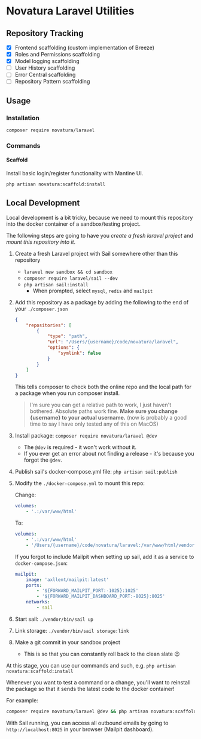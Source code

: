 # Novatura Laravel Utilities

## Repository Tracking

- [x] Frontend scaffolding (custom implementation of Breeze)
- [x] Roles and Permissions scaffolding
- [x] Model logging scaffolding
- [ ] User History scaffolding
- [ ] Error Central scaffolding
- [ ] Repository Pattern scaffolding

## Usage

### Installation

```bash
composer require novatura/laravel
```

### Commands

#### Scaffold

Install basic login/register functionality with Mantine UI.

```bash
php artisan novatura:scaffold:install
```

## Local Development

Local development is a bit tricky, because we need to mount this repository into the docker container of a sandbox/testing project.

The following steps are going to have you *create a fresh laravel project* and *mount this repository into it*.

1. Create a fresh Laravel project with Sail somewhere other than this repository
   - `laravel new sandbox && cd sandbox`
   - `composer require laravel/sail --dev`
   - `php artisan sail:install`
      - When prompted, select `mysql`, `redis` and `mailpit`

2. Add this repository as a package by adding the following to the end of your `./composer.json`

    ```json
    {
        "repositories": [
            {
                "type": "path",
                "url": "/Users/{username}/code/novatura/laravel",
                "options": {
                    "symlink": false
                }
            }
        ]
    }
    ```

    This tells composer to check both the online repo and the local path for a package when you run composer install.

    > I'm sure you can get a relative path to work, I just haven't bothered. Absolute paths work fine. **Make sure you change {username} to your actual username.** (now is probably a good time to say I have only tested any of this on MacOS)

3. Install package: `composer require novatura/laravel @dev`
    - The `@dev` is required - it won't work without it.
    - If you ever get an error about not finding a release - it's because you forgot the `@dev`.
4. Publish sail's docker-compose.yml file: `php artisan sail:publish`
5. Modify the `./docker-compose.yml` to mount this repo:

    Change:

    ```yaml
    volumes:
        - '.:/var/www/html'
    ```

    To:

    ```yaml
    volumes:
        - '.:/var/www/html'
        - '/Users/{username}/code/novatura/laravel:/var/www/html/vendor/novatura/laravel'
    ```

    If you forgot to include Mailpit when setting up sail, add it as a service to `docker-compose.json`:

    ```yaml
    mailpit:
        image: 'axllent/mailpit:latest'
        ports:
            - '${FORWARD_MAILPIT_PORT:-1025}:1025'
            - '${FORWARD_MAILPIT_DASHBOARD_PORT:-8025}:8025'
        networks:
            - sail
     ```

6. Start sail: `./vendor/bin/sail up`
7. Link storage: `./vendor/bin/sail storage:link`
8. Make a git commit in your sandbox project
    - This is so that you can constantly roll back to the clean slate 😉

At this stage, you can use our commands and such, e.g. `php artisan novatura:scaffold:install`

Whenever you want to test a command or a change, you'll want to reinstall the package so that it sends the latest code to the docker container!

For example:

```bash
composer require novatura/laravel @dev && php artisan novatura:scaffold:install
```

With Sail running, you can access all outbound emails by going to `http://localhost:8025` in your browser (Mailpit dashboard).

